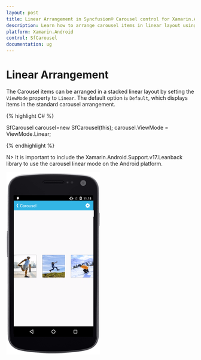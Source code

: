 ```yaml
---
layout: post
title: Linear Arrangement in Syncfusion® Carousel control for Xamarin.Android
description: Learn how to arrange carousel items in linear layout using ViewMode property in Xamarin.Android
platform: Xamarin.Android
control: SfCarousel
documentation: ug
---
```


# Linear Arrangement

The Carousel items can be arranged in a stacked linear layout by setting the `ViewMode` property to `Linear`. The default option is `Default`, which displays items in the standard carousel arrangement.

{% highlight C# %}

SfCarousel carousel=new SfCarousel(this);
carousel.ViewMode = ViewMode.Linear;

{% endhighlight %}

N> It is important to include the Xamarin.Android.Support.v17.Leanback library to use the carousel linear mode on the Android platform.

![Linear arrangement](images/linear.png)

